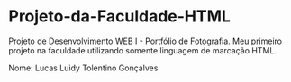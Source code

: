 # Projeto-da-Faculdade-HTML
Projeto de Desenvolvimento WEB I - Portfólio de Fotografia. Meu primeiro projeto na faculdade utilizando somente linguagem de marcação HTML.

Nome: Lucas Luidy Tolentino Gonçalves
